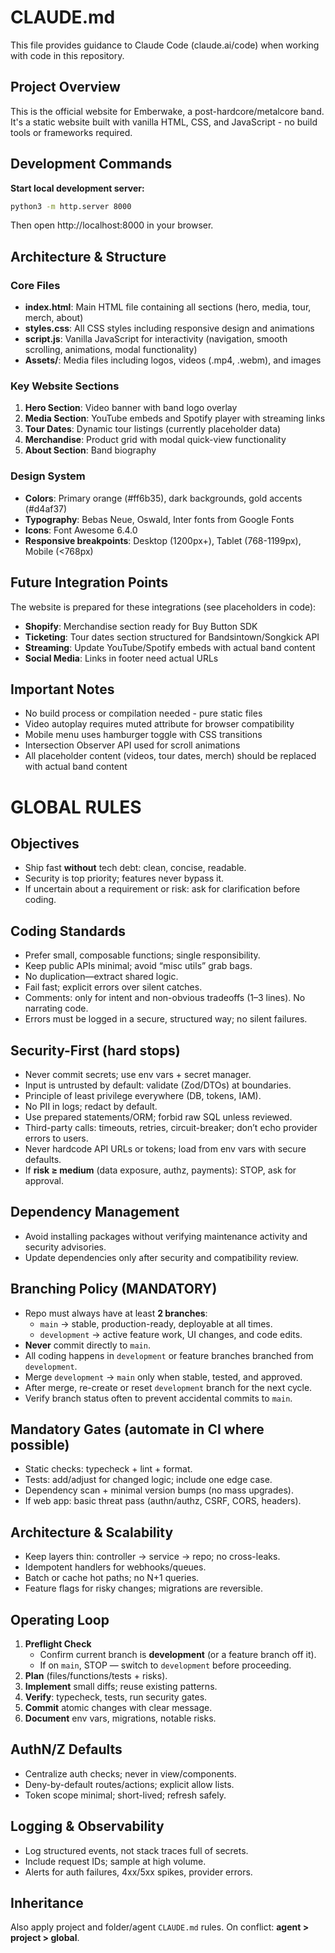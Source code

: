 # CLAUDE.md

This file provides guidance to Claude Code (claude.ai/code) when working with code in this repository.

## Project Overview

This is the official website for Emberwake, a post-hardcore/metalcore band. It's a static website built with vanilla HTML, CSS, and JavaScript - no build tools or frameworks required.

## Development Commands

**Start local development server:**
```bash
python3 -m http.server 8000
```
Then open http://localhost:8000 in your browser.

## Architecture & Structure

### Core Files
- **index.html**: Main HTML file containing all sections (hero, media, tour, merch, about)
- **styles.css**: All CSS styles including responsive design and animations
- **script.js**: Vanilla JavaScript for interactivity (navigation, smooth scrolling, animations, modal functionality)
- **Assets/**: Media files including logos, videos (.mp4, .webm), and images

### Key Website Sections
1. **Hero Section**: Video banner with band logo overlay
2. **Media Section**: YouTube embeds and Spotify player with streaming links
3. **Tour Dates**: Dynamic tour listings (currently placeholder data)
4. **Merchandise**: Product grid with modal quick-view functionality
5. **About Section**: Band biography

### Design System
- **Colors**: Primary orange (#ff6b35), dark backgrounds, gold accents (#d4af37)
- **Typography**: Bebas Neue, Oswald, Inter fonts from Google Fonts
- **Icons**: Font Awesome 6.4.0
- **Responsive breakpoints**: Desktop (1200px+), Tablet (768-1199px), Mobile (<768px)

## Future Integration Points

The website is prepared for these integrations (see placeholders in code):
- **Shopify**: Merchandise section ready for Buy Button SDK
- **Ticketing**: Tour dates section structured for Bandsintown/Songkick API
- **Streaming**: Update YouTube/Spotify embeds with actual band content
- **Social Media**: Links in footer need actual URLs

## Important Notes

- No build process or compilation needed - pure static files
- Video autoplay requires muted attribute for browser compatibility
- Mobile menu uses hamburger toggle with CSS transitions
- Intersection Observer API used for scroll animations
- All placeholder content (videos, tour dates, merch) should be replaced with actual band content
# GLOBAL RULES

## Objectives
- Ship fast **without** tech debt: clean, concise, readable.
- Security is top priority; features never bypass it.
- If uncertain about a requirement or risk: ask for clarification before coding.

## Coding Standards
- Prefer small, composable functions; single responsibility.
- Keep public APIs minimal; avoid “misc utils” grab bags.
- No duplication—extract shared logic.
- Fail fast; explicit errors over silent catches.
- Comments: only for intent and non-obvious tradeoffs (1–3 lines). No narrating code.
- Errors must be logged in a secure, structured way; no silent failures.

## Security-First (hard stops)
- Never commit secrets; use env vars + secret manager.
- Input is untrusted by default: validate (Zod/DTOs) at boundaries.
- Principle of least privilege everywhere (DB, tokens, IAM).
- No PII in logs; redact by default.
- Use prepared statements/ORM; forbid raw SQL unless reviewed.
- Third-party calls: timeouts, retries, circuit-breaker; don’t echo provider errors to users.
- Never hardcode API URLs or tokens; load from env vars with secure defaults.
- If **risk ≥ medium** (data exposure, authz, payments): STOP, ask for approval.

## Dependency Management
- Avoid installing packages without verifying maintenance activity and security advisories.
- Update dependencies only after security and compatibility review.

## Branching Policy (MANDATORY)
- Repo must always have at least **2 branches**:
  - `main` → stable, production-ready, deployable at all times.
  - `development` → active feature work, UI changes, and code edits.
- **Never** commit directly to `main`.
- All coding happens in `development` or feature branches branched from `development`.
- Merge `development` → `main` only when stable, tested, and approved.
- After merge, re-create or reset `development` branch for the next cycle.
- Verify branch status often to prevent accidental commits to `main`.

## Mandatory Gates (automate in CI where possible)
- Static checks: typecheck + lint + format.
- Tests: add/adjust for changed logic; include one edge case.
- Dependency scan + minimal version bumps (no mass upgrades).
- If web app: basic threat pass (authn/authz, CSRF, CORS, headers).

## Architecture & Scalability
- Keep layers thin: controller → service → repo; no cross-leaks.
- Idempotent handlers for webhooks/queues.
- Batch or cache hot paths; no N+1 queries.
- Feature flags for risky changes; migrations are reversible.

## Operating Loop
1) **Preflight Check**
   - Confirm current branch is **development** (or a feature branch off it).
   - If on `main`, STOP — switch to `development` before proceeding.
2) **Plan** (files/functions/tests + risks).
3) **Implement** small diffs; reuse existing patterns.
4) **Verify**: typecheck, tests, run security gates.
5) **Commit** atomic changes with clear message.
6) **Document** env vars, migrations, notable risks.

## AuthN/Z Defaults
- Centralize auth checks; never in view/components.
- Deny-by-default routes/actions; explicit allow lists.
- Token scope minimal; short-lived; refresh safely.

## Logging & Observability
- Log structured events, not stack traces full of secrets.
- Include request IDs; sample at high volume.
- Alerts for auth failures, 4xx/5xx spikes, provider errors.

## Inheritance
Also apply project and folder/agent `CLAUDE.md` rules. On conflict: **agent > project > global**.